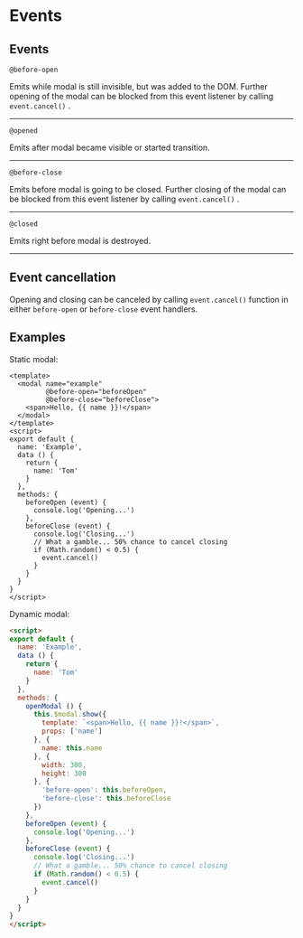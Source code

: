 # Events

## Events

`@before-open`

Emits while modal is still invisible, but was added to the DOM. Further opening of the modal can be blocked from this event listener by calling `event.cancel()` .           

---

`@opened`

Emits after modal became visible or started transition.

---

`@before-close`

Emits before modal is going to be closed. Further closing of the modal can be blocked from this event listener by calling `event.cancel()` .

---

`@closed` 
 
Emits right before modal is destroyed.

---

## Event cancellation

Opening and closing can be canceled by calling `event.cancel()` function in either `before-open` or `before-close` event handlers.


## Examples

Static modal:

```html{24}
<template>
  <modal name="example"
         @before-open="beforeOpen"
         @before-close="beforeClose">
    <span>Hello, {{ name }}!</span>
  </modal>
</template>
<script>
export default {
  name: 'Example',
  data () {
    return {
      name: 'Tom'
    }
  },
  methods: {
    beforeOpen (event) {
      console.log('Opening...')
    },
    beforeClose (event) {
      console.log('Closing...')
      // What a gamble... 50% chance to cancel closing
      if (Math.random() < 0.5) {
        event.cancel()
      }
    }
  }
}
</script>
```

Dynamic modal:


```html
<script>
export default {
  name: 'Example',
  data () {
    return {
      name: 'Tom'
    }
  },
  methods: {
    openModal () {
      this.$modal.show({
        template: `<span>Hello, {{ name }}!</span>`,
        props: ['name']
      }, {
        name: this.name
      }, {
        width: 300,
        height: 300
      }, {
        'before-open': this.beforeOpen,
        'before-close': this.beforeClose
      })
    },
    beforeOpen (event) {
      console.log('Opening...')
    },
    beforeClose (event) {
      console.log('Closing...')
      // What a gamble... 50% chance to cancel closing
      if (Math.random() < 0.5) {
        event.cancel()
      }
    }
  }
}
</script>

```